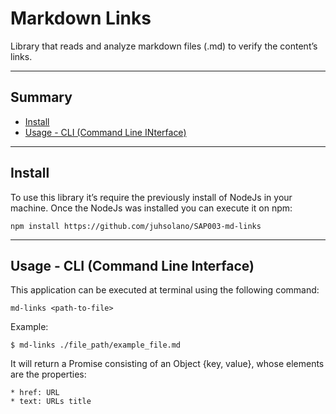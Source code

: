 # Markdown Links

Library that reads and analyze markdown files (.md) to verify the content’s links.
***
## Summary
* [Install](#1-install)
* [Usage - CLI (Command Line INterface)](#2-usage)

***
## Install
 
To use this library it’s require the previously  install of NodeJs in your machine. 
Once the NodeJs was installed you can execute it on npm:

    npm install https://github.com/juhsolano/SAP003-md-links

***
## Usage - CLI (Command Line Interface) 

This application can be executed at terminal using the following command:

    md-links <path-to-file>

Example:

    $ md-links ./file_path/example_file.md

It will return a Promise consisting of an Object {key, value}, whose elements  are the properties:

    * href: URL 
    * text: URLs title 

